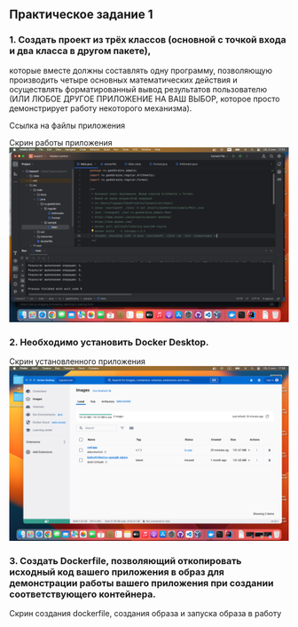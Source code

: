 ## Практическое задание 1 

### 1. Создать проект из трёх классов (основной с точкой входа и два класса в другом пакете),
которые вместе должны составлять одну программу, позволяющую производить четыре основных математических действия и осуществлять форматированный
вывод результатов пользователю (ИЛИ ЛЮБОЕ ДРУГОЕ ПРИЛОЖЕНИЕ НА ВАШ ВЫБОР, которое просто демонстрирует работу некоторого механизма).

Ссылка на файлы приложения

Скрин работы приложения
![CalcApp](https://github.com/PavelLogeiko/TechSpec_Java/blob/main/Lesson1/Images/CalcApp.png)

### 2. Необходимо установить Docker Desktop.

Скрин установленного приложения
![DockerDesktop](https://github.com/PavelLogeiko/TechSpec_Java/blob/main/Lesson1/Images/DockerDesktop.png)

### 3. Создать Dockerfile, позволяющий откопировать исходный код вашего приложения в образ для демонстрации работы вашего приложения при создании соответствующего контейнера.

Скрин создания dockerfile, создания образа и запуска образа в работу
